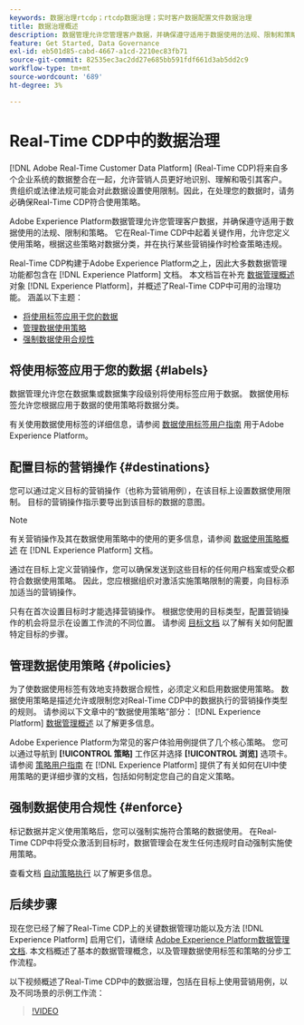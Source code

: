 ```yaml
---
keywords: 数据治理rtcdp；rtcdp数据治理；实时客户数据配置文件数据治理
title: 数据治理概述
description: 数据管理允许您管理客户数据，并确保遵守适用于数据使用的法规、限制和策略。
feature: Get Started, Data Governance
exl-id: eb501d85-cabd-4667-a1cd-2210ec83fb71
source-git-commit: 82535ec3ac2dd27e685bb591fdf661d3ab5dd2c9
workflow-type: tm+mt
source-wordcount: '689'
ht-degree: 3%

---
```


# Real-Time CDP中的数据治理

[!DNL Adobe Real-Time Customer Data Platform] (Real-Time CDP)将来自多个企业系统的数据整合在一起，允许营销人员更好地识别、理解和吸引其客户。 贵组织或法律法规可能会对此数据设置使用限制。因此，在处理您的数据时，请务必确保Real-Time CDP符合使用策略。

Adobe Experience Platform数据管理允许您管理客户数据，并确保遵守适用于数据使用的法规、限制和策略。 它在Real-Time CDP中起着关键作用，允许您定义使用策略，根据这些策略对数据分类，并在执行某些营销操作时检查策略违规。

Real-Time CDP构建于Adobe Experience Platform之上，因此大多数数据管理功能都包含在 [!DNL Experience Platform] 文档。 本文档旨在补充 [数据管理概述](../../data-governance/home.md) 对象 [!DNL Experience Platform]，并概述了Real-Time CDP中可用的治理功能。 涵盖以下主题：

* [将使用标签应用于您的数据](#labels)
* [管理数据使用策略](#policies)
* [强制数据使用合规性](#enforce)

## 将使用标签应用于您的数据 {#labels}

数据管理允许您在数据集或数据集字段级别将使用标签应用于数据。 数据使用标签允许您根据应用于数据的使用策略将数据分类。

有关使用数据使用标签的详细信息，请参阅 [数据使用标签用户指南](../../data-governance/labels/overview.md) 用于Adobe Experience Platform。

## 配置目标的营销操作 {#destinations}

您可以通过定义目标的营销操作（也称为营销用例），在该目标上设置数据使用限制。 目标的营销操作指示要导出到该目标的数据的意图。

>[!NOTE]
>
>有关营销操作及其在数据使用策略中的使用的更多信息，请参阅 [数据使用策略概述](../../data-governance/policies/overview.md) 在 [!DNL Experience Platform] 文档。

通过在目标上定义营销操作，您可以确保发送到这些目标的任何用户档案或受众都符合数据使用策略。 因此，您应根据组织对激活实施策略限制的需要，向目标添加适当的营销操作。

只有在首次设置目标时才能选择营销操作。 根据您使用的目标类型，配置营销操作的机会将显示在设置工作流的不同位置。 请参阅 [目标文档](../destinations/overview.md) 以了解有关如何配置特定目标的步骤。

## 管理数据使用策略 {#policies}

为了使数据使用标签有效地支持数据合规性，必须定义和启用数据使用策略。 数据使用策略是描述允许或限制您对Real-Time CDP中的数据执行的营销操作类型的规则。 请参阅以下文章中的“数据使用策略”部分： [!DNL Experience Platform] [数据管理概述](../../data-governance/home.md) 以了解更多信息。

Adobe Experience Platform为常见的客户体验用例提供了几个核心策略。 您可以通过导航到 **[!UICONTROL 策略]** 工作区并选择 **[!UICONTROL 浏览]** 选项卡。 请参阅 [策略用户指南](../../data-governance/policies/user-guide.md) 在 [!DNL Experience Platform] 提供了有关如何在UI中使用策略的更详细步骤的文档，包括如何制定您自己的自定义策略。

## 强制数据使用合规性 {#enforce}

标记数据并定义使用策略后，您可以强制实施符合策略的数据使用。 在Real-Time CDP中将受众激活到目标时，数据管理会在发生任何违规时自动强制实施使用策略。

查看文档 [自动策略执行](../../data-governance/enforcement/auto-enforcement.md) 以了解更多信息。

## 后续步骤

现在您已经了解了Real-Time CDP上的关键数据管理功能以及方法 [!DNL Experience Platform] 启用它们，请继续 [Adobe Experience Platform数据管理文档](../../data-governance/home.md). 本文档概述了基本的数据管理概念，以及管理数据使用标签和策略的分步工作流程。

以下视频概述了Real-Time CDP中的数据治理，包括在目标上使用营销用例，以及不同场景的示例工作流：

>[!VIDEO](https://video.tv.adobe.com/v/33631?quality=12&learn=on)
